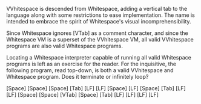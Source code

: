 VVhitespace is descended from Whitespace, adding a vertical tab to the language
along with some restrictions to ease implementation. The name is intended to
embrace the spirit of Whitespace's visual incomprehensibility.

Since Whitespace ignores [VTab] as a comment character, and since the
Whitespace VM is a superset of the VVhitespace VM, all valid VVhitespace
programs are also valid Whitespace programs.

Locating a Whitespace interpreter capable of running all valid Whitespace
programs is left as an exercise for the reader. For the inquisitive, the
following program, read top-down, is both a valid VVhitespace and Whitespace
program. Does it terminate or infinitely loop?

[Space]
[Space]
[Space]
[Tab]
[LF]
[LF]
[Space]
[LF]
[Space]
[Tab]
[LF]
[LF]
[Space]
[Space]
[VTab]
[Space]
[Tab]
[LF]
[LF]
[LF]
[LF]
